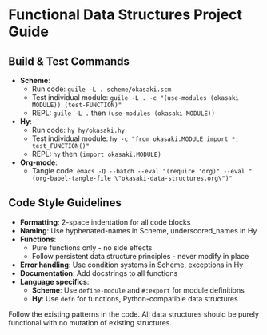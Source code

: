# Functional Data Structures Project Guide

## Build & Test Commands
- **Scheme**: 
  - Run code: `guile -L . scheme/okasaki.scm`
  - Test individual module: `guile -L . -c "(use-modules (okasaki MODULE)) (test-FUNCTION)"`
  - REPL: `guile -L .` then `(use-modules (okasaki MODULE))`
- **Hy**:
  - Run code: `hy hy/okasaki.hy` 
  - Test individual module: `hy -c "from okasaki.MODULE import *; test_FUNCTION()"`
  - REPL: `hy` then `(import okasaki.MODULE)`
- **Org-mode**: 
  - Tangle code: `emacs -Q --batch --eval "(require 'org)" --eval "(org-babel-tangle-file \"okasaki-data-structures.org\")"`

## Code Style Guidelines
- **Formatting**: 2-space indentation for all code blocks
- **Naming**: Use hyphenated-names in Scheme, underscored_names in Hy
- **Functions**:
  - Pure functions only - no side effects
  - Follow persistent data structure principles - never modify in place
- **Error handling**: Use condition systems in Scheme, exceptions in Hy
- **Documentation**: Add docstrings to all functions
- **Language specifics**:
  - **Scheme**: Use `define-module` and `#:export` for module definitions
  - **Hy**: Use `defn` for functions, Python-compatible data structures
  
Follow the existing patterns in the code. All data structures should be purely functional with no mutation of existing structures.